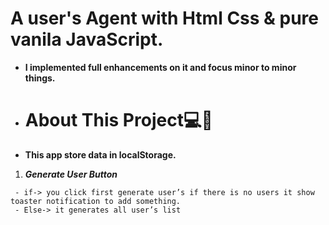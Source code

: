 # A user's Agent with Html Css & pure vanila JavaScript.

- **I implemented full enhancements on it and focus minor to minor things.**

- # About This Project💻👾

- **This app store data in localStorage.**

1. **_Generate User Button_**

```
 - if-> you click first generate user’s if there is no users it show toaster notification to add something.
 - Else-> it generates all user’s list
```
